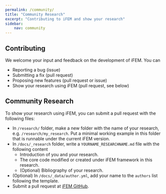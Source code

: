 ```yaml
---
permalink: /community/
title: "Community Research"
excerpt: "Contributing to iFEM and show your research"
sidebar:
    nav: community
---
```


## Contributing

We welcome your input and feedback on the development of iFEM. You can

- Reporting a bug (issue)
- Submitting a fix (pull request)
- Proposing new features (pull request or issue)
- Show your research using iFEM (pull request, see below)

## Community Research

To show your research using iFEM, you can submit a pull request with the following files:
- In `/research/` folder, make a new folder with the name of your research, e.g. `/research/my_research`. Put a minimal working example in this folder that is runnable under the current iFEM version.
- In `/docs/_research` folder, write a `YOURNAME_RESEARCHNAME.md` file with the following content
    * Introduction of you and your research.
    * The core code modified or created under iFEM framework in this research.
    * (Optional) Bibliography of your research.
- (Optional) In `/docs/_data/author.yml`, add your name to the `authors` list following the template.
- Submit a pull request at [iFEM GitHub](https://github.com/lyc102/ifem).
